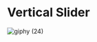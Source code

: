 # Vertical Slider
![giphy (24)](https://github.com/Bahadir-Uysal/Double-Vertical-Slider/assets/149229956/f40b7e40-b165-4ba5-bfbc-ac91733b8cfe)
